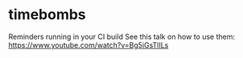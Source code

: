 # timebombs
Reminders running in your CI build
See this talk on how to use them: https://www.youtube.com/watch?v=Bg5iGsTlILs